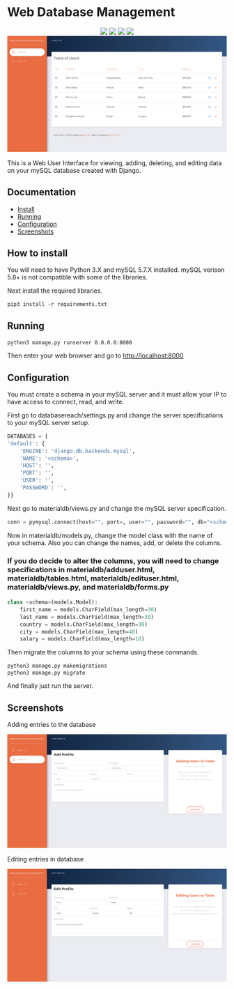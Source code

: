 # Web Database Management 
<p align="center">
    <img src="https://img.shields.io/badge/License-MIT-blue.svg" />
    <img src="https://img.shields.io/badge/Made%20with-Python-yellow.svg" />
    <img src=https://img.shields.io/badge/Made%20with-Django-green.svg />
    <img src=https://img.shields.io/badge/Database-mySQL-blue.svg />
    <img src="/screenshots/screenshot1.png" />
</p>

This is a Web User Interface for viewing, adding, deleting, and editing data on your mySQL database created with Django.

## Documentation

* [Install](#how-to-install)
* [Running](#running)
* [Configuration](#configuration)
* [Screenshots](#screenshots)

## How to install
You will need to have Python 3.X and mySQL 5.7.X installed. 
mySQL verison 5.8+ is not compatible with some of the libraries.

Next install the required libraries.
```
pip3 install -r requirements.txt
```

## Running 
```
python3 manage.py runserver 0.0.0.0:8000
```

Then enter your web browser and go to [http://localhost:8000](http://127.0.0.1:8000)

## Configuration
You must create a schema in your mySQL server and it must allow your IP to have access to connect, read, and write.

First go to databasereach/settings.py and change the server specifications to your mySQL server setup.
```python
DATABASES = {
'default': {
    'ENGINE': 'django.db.backends.mysql',
    'NAME': '<schema>',
    'HOST': '',
    'PORT': '',
    'USER': '',
    'PASSWORD': '',
}}
```
Next go to materialdb/views.py and change the mySQL server specification.
```python
conn = pymysql.connect(host="", port=, user="", password="", db="<schema>")
```
Now in materialdb/models.py, change the model class with the name of your schema. Also you can change the names, add, or delete the columns. 
### If you do decide to alter the columns, you will need to change specifications in materialdb/adduser.html, materialdb/tables.html, materialdb/edituser.html, materialdb/views.py, and materialdb/forms.py
```python
class <schema>(models.Model):
    first_name = models.CharField(max_length=30)
    last_name = models.CharField(max_length=30)
    country = models.CharField(max_length=30)
    city = models.CharField(max_length=40)
    salary = models.CharField(max_length=10)
```
Then migrate the columns to your schema using these commands.
```
python3 manage.py makemigrations
python3 manage.py migrate
```

And finally just run the server.

## Screenshots
Adding entries to the database
<p align="center"><img src="/screenshots/screenshot2.png"></p>
Editing entries in database
<p alight="center"><img src="/screenshots/screenshot3.png"></p>
